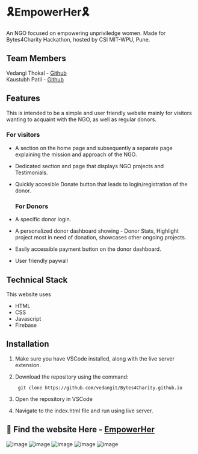 # 🎗EmpowerHer🎗
An NGO focused on empowering unpriviledge women.
Made for Bytes4Charity Hackathon, hosted by CSI MIT-WPU, Pune.

## Team Members
Vedangi Thokal - [Github](https://github.com/vedangit) <br>
Kaustubh Patil - [Github](https://github.com/its-discreeeet)

## Features
This is intended to be a simple and user friendly website mainly for visitors wanting to acquaint with the NGO, as well as regular donors.

### For visitors
- A section on the home page and subsequently a separate page explaining the mission and approach of the NGO.
- Dedicated section and page that displays NGO projects and Testimonials.
- Quickly accesible Donate button that leads to login/registration of the donor.

  ### For Donors
- A specific donor login.
- A personalized donor dashboard showing - Donor Stats, Highlight project most in need of donation, showcases other ongoing projects.
- Easily accessible payment button on the donor dashboard.
- User friendly paywall

## Technical Stack
This website uses 
- HTML
- CSS
- Javascript
- Firebase

## Installation

1. Make sure you have VSCode installed, along with the live server extension.

2. Download the repository using the command:

        git clone https://github.com/vedangit/Bytes4Charity.github.io

3. Open the repository in VSCode

4. Navigate to the index.html file and run using live server.


## 🎁 Find the website Here - [EmpowerHer](https://vedangit.github.io/Bytes4Charity.github.io/)


![image](https://github.com/vedangit/Bytes4Charity.github.io/assets/117835144/de2f6fd4-9856-454d-bd8d-c18e6ae2b949)
![image](https://github.com/vedangit/Bytes4Charity.github.io/assets/117835144/fefa436b-3dce-4f31-b23a-4dcc2960d8de)
![image](https://github.com/vedangit/Bytes4Charity.github.io/assets/117835144/688a4dd2-a0da-4804-bb8b-01a60630d6b1)
![image](https://github.com/vedangit/Bytes4Charity.github.io/assets/117835144/aeebaf82-45e4-44a2-aa7c-54ee08b02314)
![image](https://github.com/vedangit/Bytes4Charity.github.io/assets/117835144/aabe4176-e076-4b14-a2f2-0b8a9c905f3e)


